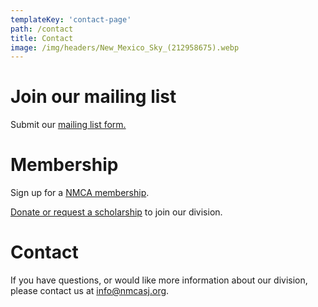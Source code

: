 ```yaml
---
templateKey: 'contact-page'
path: /contact
title: Contact
image: /img/headers/New_Mexico_Sky_(212958675).webp
---
```


# Join our mailing list

Submit our <a href="https://forms.gle/68UM5St544RL58Dv8" target="_blank">mailing list form.</a>

# Membership

Sign up for a <a href="https://nmca-nm.org/membership/" target="_blank">NMCA membership</a>.

<a href="https://forms.gle/yXuMSbu969brgEkc8" target="_blank">Donate or request a scholarship</a> to join our division.

# Contact

If you have questions, or would like more information about our division, please contact us at <a href="mailto:info@nmcasj.org" target="_blank">info@nmcasj.org</a>.
